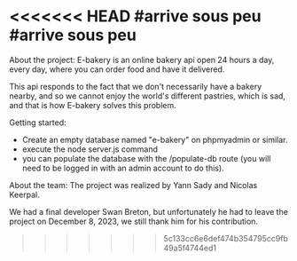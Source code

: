 <<<<<<< HEAD
#arrive sous peu
#arrive sous peu
=======
About the project:
E-bakery is an online bakery api open 24 hours a day, every day, where you can order food and have it delivered.

This api responds to the fact that we don't necessarily have a bakery nearby, and so we cannot enjoy the world's different pastries, which is sad, and that is how E-bakery solves this problem.

Getting started:
- Create an empty database named "e-bakery" on phpmyadmin or similar.
- execute the node server.js command
- you can populate the database with the /populate-db route (you will need to be logged in with an admin account to do this).

About the team:
The project was realized by Yann Sady and Nicolas Keerpal.

We had a final developer Swan Breton, but unfortunately he had to leave the project on December 8, 2023, we still thank him for his contribution.
>>>>>>> 5c133cc6e6def474b354795cc9fb49a5f4744ed1
